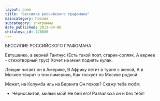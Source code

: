 ```yaml
---
layout: poem
title: "Бессилие российского графомана"
maincategory: Поэзия
subcategory: Эпиграммы
date_published: 2013-04-06
chitalnya_id: 778889
---
```




БЕССИЛИЕ РОССИЙСКОГО ГРАФОМАНА

Евтушенко, а верней Гангнус 
(Есть такой поэт, старик-сопляк,
А вернее - стихотворный трус)
Хочет на меня поднять кулак.

Лекции читает он в Америке,
В Африку летит в турне с женой,
А в Москве творит о том лимерики,
Как тоскует по Москве родной.

Может, на Колумба иль на Беринга
Он похож? Скажу тебе любя:
- Черносвитов, милый мой! Не бей его!
Развалюха он и без тебя!






